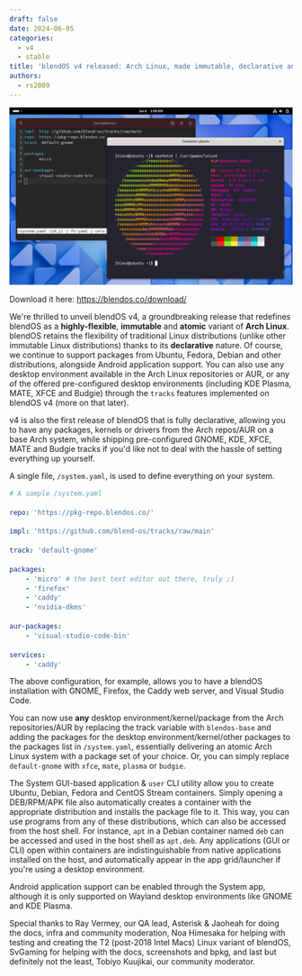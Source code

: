 ```yaml
---
draft: false
date: 2024-06-05
categories:
  - v4
  - stable
title: 'blendOS v4 released: Arch Linux, made immutable, declarative and atomic'
authors:
  - rs2009
---
```


![screenshot](../../assets/img/blendOS-v4-screenshot.png)

Download it here: https://blendos.co/download/

We're thrilled to unveil blendOS v4, a groundbreaking release that redefines blendOS as a **highly-flexible**, **immutable** and **atomic** variant of **Arch Linux**. blendOS retains the flexibility of traditional Linux distributions (unlike other immutable Linux distributions) thanks to its **declarative** nature. Of course, we continue to support packages from Ubuntu, Fedora, Debian and other distributions, alongside Android application support. You can also use any desktop environment available in the Arch Linux repositories or AUR, or any of the offered pre-configured desktop environments (including KDE Plasma, MATE, XFCE and Budgie) through the `tracks` features implemented on blendOS v4 (more on that later).

<!-- more -->

v4 is also the first release of blendOS that is fully declarative, allowing you to have any packages, kernels or drivers from the Arch repos/AUR on a base Arch system, while shipping pre-configured GNOME, KDE, XFCE, MATE and Budgie tracks if you'd like not to deal with the hassle of setting everything up yourself.

A single file, `/system.yaml`, is used to define everything on your system.

```yaml
# A sample /system.yaml

repo: 'https://pkg-repo.blendos.co/'

impl: 'https://github.com/blend-os/tracks/raw/main'

track: 'default-gnome'

packages:
    - 'micro' # the best text editor out there, truly ;)
    - 'firefox'
    - 'caddy'
    - 'nvidia-dkms'

aur-packages:
    - 'visual-studio-code-bin'

services:
    - 'caddy'
```

The above configuration, for example, allows you to have a blendOS installation with GNOME, Firefox, the Caddy web server, and Visual Studio Code.

You can now use **any** desktop environment/kernel/package from the Arch repositories/AUR by replacing the track variable with `blendos-base` and adding the packages for the desktop environment/kernel/other packages to the packages list in `/system.yaml`, essentially delivering an atomic Arch Linux system with a package set of your choice. Or, you can simply replace `default-gnome` with `xfce`, `mate`, `plasma` or `budgie`.

The System GUI-based application & `user` CLI utility allow you to create Ubuntu, Debian, Fedora and CentOS Stream containers. Simply opening a DEB/RPM/APK file also automatically creates a container with the appropriate distribution and installs the package file to it. This way, you can use programs from any of these distributions, which can also be accessed from the host shell. For instance, `apt` in a Debian container named `deb` can be accessed and used in the host shell as `apt.deb`. Any applications (GUI or CLI) open within containers are indistinguishable from native applications installed on the host, and automatically appear in the app grid/launcher if you're using a desktop environment.

Android application support can be enabled through the System app, although it is only supported on Wayland desktop environments like GNOME and KDE Plasma.

Special thanks to Ray Vermey, our QA lead, Asterisk & Jaoheah for doing the docs, infra and community moderation, Noa Himesaka for helping with testing and creating the T2 (post-2018 Intel Macs) Linux variant of blendOS, SvGaming for helping with the docs, screenshots and bpkg, and last but definitely not the least, Tobiyo Kuujikai, our community moderator.
